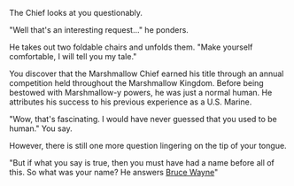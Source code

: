 The Chief looks at you questionably.

"Well that's an interesting request..." he ponders.

He takes out two foldable chairs and unfolds them.
"Make yourself comfortable, I will tell you my tale."

You discover that the Marshmallow Chief earned his title through an
annual competition held throughout the Marshmallow Kingdom. Before
being bestowed with Marshmallow-y powers, he was just a normal
human. He attributes his success to his previous experience
as a U.S. Marine.

"Wow, that's fascinating. I would have never guessed that you
used to be human." You say.

However, there is still one more question lingering on the
tip of your tongue.

"But if what you say is true, then you must have had
a name before all of this. So what was your name?
He answers [Bruce Wayne](../batman/batman.md)"
